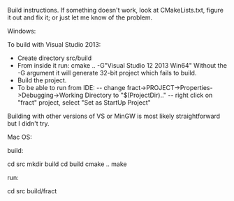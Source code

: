 Build instructions. If something doesn't work, look at CMakeLists.txt, figure it out and fix it; or just let me know of the problem.


Windows:

To build with Visual Studio 2013:
 - Create directory src/build
 - From inside it run: cmake .. -G"Visual Studio 12 2013 Win64"
   Without the -G argument it will generate 32-bit project which fails to build.
 - Build the project.
 - To be able to run from IDE:
   -- change fract->PROJECT->Properties->Debugging->Working Directory to "$(ProjectDir).."
   -- right click on "fract" project, select "Set as StartUp Project"

Building with other versions of VS or MinGW is most likely straightforward but I didn't try.


Mac OS:

build:

cd src
mkdir build
cd build
cmake ..
make

run:

cd src
build/fract
